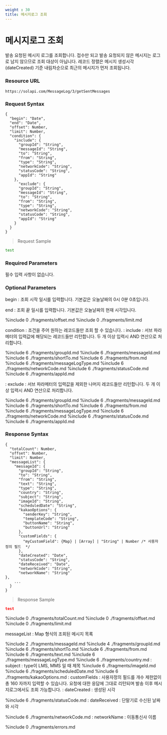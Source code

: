 ```yaml
---
weight : 30
title: 메시지로그 조회
---
```


# 메시지로그 조회
발송 요청된 메시지 로그를 조회합니다. 접수만 되고 발송 요청되지 않은 메시지는 로그로 남지 않으므로 조회 대상이 아닙니다. 레코드 정렬은 메시지 생성시각(dateCreated) 기준 내림차순으로 최근의 메시지가 먼저 조회됩니다.

### Resource URL
`https://solapi.com/MessageLog/3/getSentMessages`

### Request Syntax

```syntax
{
  "begin": "Date",
  "end": "Date",
  "offset": Number,
  "limit": Number,
  "condition": {
    "include": {
      "groupId": "String",
      "messageId": "String",
      "to": "String",
      "from": "String",
      "type": "String",
      "networkCode": "String",
      "statusCode": "String",
      "appId": "String"
    },
      "exclude": {
      "groupId": "String",
      "messageId": "String",
      "to": "String",
      "from": "String",
      "type": "String",
      "networkCode": "String",
      "statusCode": "String",
      "appId": "String"
    }
  }
}
```

> Request Sample
```bash
test
```
### Required Parameters
필수 입력 사항이 없습니다.
### Optional Parameters
begin
  : 조회 시작 일시를 입력합니다. 기본값은 오늘날짜의 0시 0분 0초입니다.

end
  : 조회 끝 일시를 입력합니다. 기본값은 오늘날짜의 현재 시각입니다.

%include 0 ./fragments/offset.md
%include 0 ./fragments/limit.md

condition
  : 조건을 주어 원하는 레코드들만 조회 할 수 있습니다.
  : include
    : 서브 파라메터의 입력값에 해당되는 레코드들만 리턴합니다. 두 개 이상 입력시 AND 연산으로 처리합니다.

%include 6 ./fragments/groupId.md
%include 6 ./fragments/messageId.md
%include 6 ./fragments/shortTo.md
%include 6 ./fragments/from.md
%include 6 ./fragments/messageLogType.md
%include 6 ./fragments/networkCode.md
%include 6 ./fragments/statusCode.md
%include 6 ./fragments/appId.md

  : exclude
    : 서브 파라메터의 입력값을 제외한 나머지 레코드들만 리턴합니다. 두 개 이상 입력시 AND 연산으로 처리합니다.

%include 6 ./fragments/groupId.md
%include 6 ./fragments/messageId.md
%include 6 ./fragments/shortTo.md
%include 6 ./fragments/from.md
%include 6 ./fragments/messageLogType.md
%include 6 ./fragments/networkCode.md
%include 6 ./fragments/statusCode.md
%include 6 ./fragments/appId.md

### Response Syntax
```syntax
{
  "totalCount": Number,
  "offset": Number,
  "limit": Number,
  "messageList": {
    "messageId": {
      "groupId": "String",
      "to": "String",
      "from": "String",
      "text": "String",
      "type": "String",
      "country": "String",
      "subject": "String",
      "imageId": "String",
      "scheduledDate": "String",
      "kakaoOptions": {
        "senderKey": "String",
        "templateCode": "String",
        "buttonName": "String",
        "buttonUrl": "String"
      },
      "customFields": {
        "myCustomField": {Map} | [Array] | "String" | Number /* 사용자 정의 필드  */
      },
      "dateCreated": "Date",
      "statusCode": "String",
      "dateReceived": "Date",
      "networkCode": "String",
      "networkName": "String"
},
    ...
  }
}
```

> Response Sample

```json
test
```

%include 0 ./fragments/totalCount.md
%include 0 ./fragments/offset.md
%include 0 ./fragments/limit.md

messageList
  : Map 형식의 조회된 메시지 목록

%include 2 ./fragments/messageId.md
%include 4 ./fragments/groupId.md
%include 6 ./fragments/shortTo.md
%include 6 ./fragments/from.md
%include 6 ./fragments/text.md
%include 6 ./fragments/messageLogType.md
%include 6 ./fragments/country.md
    : subject
      : type이 LMS, MMS 일 때 제목
%include 6 ./fragments/imageId.md
%include 6 ./fragments/scheduledDate.md
%include 6 ./fragments/kakaoOptions.md
    : customFields
      : 사용자정의 필드를 개수 제한없이 총 160 자까지 입력할 수 있습니다. 요청에 대한 응답에 그대로 리턴되며 발송 이후 메시지로그에서도 조회 가능합니다.
    : dateCreated
      : 생성된 시각

%include 6 ./fragments/statusCode.md
    : dateReceived
      : 단말기로 수신된 날짜와 시각

%include 6 ./fragments/networkCode.md
    : networkName
      : 이동통신사 이름

%include 0 ./fragments/errors.md
